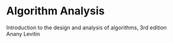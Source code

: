 # Algorithm Analysis
Introduction to the design and analysis of algorithms, 3rd edition<br>
Anany Levitin
